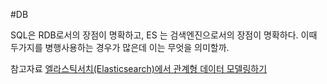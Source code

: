 #DB 

SQL은 RDB로서의 장점이 명확하고, ES 는 검색엔진으로서의 장점이 명확하다. 이때 두가지를 병행사용하는 경우가 많은데 이는 무엇을 의미할까.


참고자료
[엘라스틱서치(Elasticsearch)에서 관계형 데이터 모델링하기](https://www.samsungsds.com/kr/insights/elastic_data_modeling.html)

